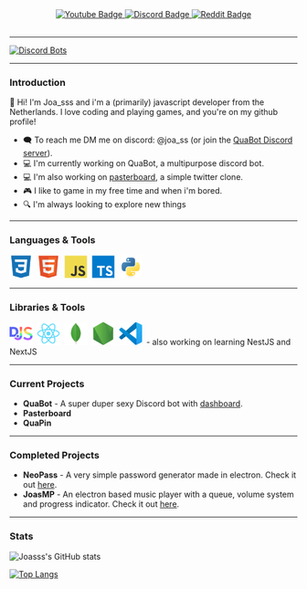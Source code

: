 <div id="header" align="center">
<!--   <img src="https://api.pasterboard.online/cdn/fe2626bf7af36a77a9419e27d29af965" width="100"/> -->
  <div id="badges">
  <a href="https://www.youtube.com/channel/UCFg3VUmIo-eB7qI5i7_EyGg">
    <img src="https://img.shields.io/badge/YouTube-red?style=for-the-badge&logo=youtube&logoColor=white" alt="Youtube Badge"/>
  </a>
  <a href="https://discord.gg/HYGA7Y6ptk">
    <img src="https://img.shields.io/badge/DISCORD-%237289DA.svg?style=for-the-badge&logo=discord&logoColor=white" alt="Discord Badge"/>
  </a>
  <a href="https://www.reddit.com/user/Joa_sss">
    <img src="https://img.shields.io/badge/Reddit-FF4500?style=for-the-badge&logo=reddit&logoColor=white" alt="Reddit Badge"/>
  </a>
</div>
  <img src="https://komarev.com/ghpvc/?username=joasss&style=flat-square&color=blue" alt=""/>
</div>

---

[![Discord Bots](https://top.gg/api/widget/995243562134409296.svg)](https://top.gg/bot/995243562134409296/vote)

---

### Introduction

👋 Hi! I'm Joa_sss and i'm a (primarily) javascript developer from the Netherlands. I love coding and playing games, and you're on my github profile!
- 🗨️ To reach me DM me on discord: @joa_ss (or join the [QuaBot Discord server](https://discord.quabot.net)).
- 💻 I'm currently working on QuaBot, a multipurpose discord bot.
- 💻 I'm also working on [pasterboard](https://pasterboard.online), a simple twitter clone.
- 🎮 I like to game in my free time and when i'm bored.
- 🔍 I'm always looking to explore new things

---

### Languages & Tools

<div>
  <img src="https://github.com/devicons/devicon/blob/master/icons/css3/css3-plain.svg"  title="CSS3" alt="CSS" width="40" height="40"/>&nbsp;
  <img src="https://github.com/devicons/devicon/blob/master/icons/html5/html5-original.svg" title="HTML5" alt="HTML" width="40" height="40"/>&nbsp;
  <img src="https://github.com/devicons/devicon/blob/master/icons/javascript/javascript-original.svg" title="JavaScript" alt="JavaScript" width="40" height="40"/>&nbsp;
  <img src="https://github.com/devicons/devicon/blob/master/icons/typescript/typescript-original.svg" title="NodeJS" alt="NodeJS" width="40" height="40"/>&nbsp;
  <img src="https://github.com/devicons/devicon/blob/master/icons/python/python-original.svg" title="NodeJS" alt="NodeJS" width="40" height="40"/>&nbsp;
</div>

---

### Libraries & Tools

<div>
  <img src="https://github.com/devicons/devicon/blob/master/icons/discordjs/discordjs-original.svg" title="Discord.JS" alt="Discord.JS" width="40" height="40"/>&nbsp;
  <img src="https://github.com/devicons/devicon/blob/master/icons/react/react-original.svg" title="React" alt="React" width="40" height="40"/>&nbsp;
  <img src="https://github.com/devicons/devicon/blob/master/icons/mongodb/mongodb-original.svg" title="MongoDB" alt="MongoDB" width="40" height="40"/>&nbsp;
  <img src="https://github.com/devicons/devicon/blob/master/icons/nodejs/nodejs-original.svg" title="NodeJS" alt="NodeJS" width="40" height="40"/>&nbsp;
  <img src="https://raw.githubusercontent.com/devicons/devicon/1119b9f84c0290e0f0b38982099a2bd027a48bf1/icons/vscode/vscode-original.svg" title="VSCode" alt="VSCode" width="40" height="40"/>&nbsp;
  - also working on learning NestJS and NextJS
</div>

---

### Current Projects

- **QuaBot** - A super duper sexy Discord bot with [dashboard](https://quabot.net).
- **Pasterboard**
- **QuaPin**

---

### Completed Projects

- **NeoPass** - A very simple password generator made in electron. Check it out [here](https://github.com/Joasss/NeoPass).
- **JoasMP** - An electron based music player with a queue, volume system and progress indicator. Check it out [here](https://github.com/Joasss/JoasMP).

---

### Stats

  
![Joasss's GitHub stats](https://github-readme-stats.vercel.app/api?username=Joasss&count_private=true&show_icons=true&theme=light)

[![Top Langs](https://github-readme-stats.vercel.app/api/top-langs/?username=Joasss&layout=compact)](https://github.com/anuraghazra/github-readme-stats)
